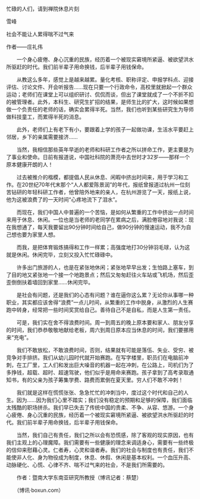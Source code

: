 忙碌的人们，请到禅院休息片刻

雪峰


社会不能让人累得喘不过气来

作者——庄礼伟


　　一个身心疲倦、身心沉重的民族，经历着一个被现实窘境所紧逼、被欲望洪水所驱赶的时代。我们前半辈子用命换钱，后半辈子用钱保命。

　　从教这么多年，感觉上是越来越累。量化考核、职称评定、申报学科点、迎接评估、讨论文件、开会听报告……现在只要一个行政命令，高校里就掀起一个群众运动；老师们在课堂上可以组织研讨、侃侃而谈，但出了课堂就成了一个不折不扣的被管理者。此外，本科生、研究生扩招的结果，是师生比的扩大，这时候如果想做一个负责任的老师的话，确实会累得半死。当然，我们也听到某些研究生为导师做科技童工，而累得半死的消息。

　　此外，老师们上有老下有小，要跟着上学的孩子一起做功课，生活水平要赶上邻居，乡下的亲属需要接济……

　　当然，我相信那些英年早逝的老师和科研工作者之所以拼命工作，更主要是为了事业和使命。日前有报道说，中国社科院的萧亮中去世时才32岁——那样一个原本健康开朗的人！

　　过去被推介的楷模，都提倡人民从休息、闲暇中挤出时间来，用于学习和工作。在20世纪70年代末那个“人人都爱陈景润”的年代，报纸曾报道过杭州一位刻苦钻研的年轻科研工作者，他曾陪外地来的亲人，在杭州游览了一天，报纸上说，他为这被浪费了的一天时间“心疼地流下了泪水”。

　　而现在，我们中国人中普遍的一个苦恼，是如何从繁重的工作中挤出一点时间来用于休息、休闲。一位也是当老师的老同学在累病之后，满脸倦容地对我说：现在我想通了，每天我要留出90分钟时间给自己，做90分钟的慢速运动，我不为自己想也要为家里人想。

　　而我，是把体育锻炼搞得和工作一样累；高强度地打30分钟羽毛球，认为这就是休闲。休闲完毕，立刻又投入忙忙碌碌中。

　　许多出门旅游的人，也是在紧张地休闲；紧张地早早出发；生怕路上塞车，到了目的地又紧张地一个接一个地跑景点；然后又匆匆赶往火车站或飞机场，然后歪歪倒倒扶着墙回到家里……休闲完毕。

　　是社会有问题，还是我们的心态有问题？谁在逼你这么累？无论你从事哪一种职业，其实都应该舍得“浪费”一点儿时间，从繁重的工作中脱身，从激烈的人生赛跑中转身，经常把一些时间奖赏给自己。善待自己不是自私，而是人生第一责任。

　　可是，我们实在舍不得浪费时间。周一到周五的晚上原本要和家人、朋友分享的时间，我们恭恭敬敬地献给老板，周六到周日原本应当休息的时间，我们要挪用来“充电”。

　　我们不敢放松，不敢浪费时间，否则，结果就有可能是落伍、失业、受穷、被竞争对手排挤。我们从幼儿园时代就开始赛跑。在写字楼里，职员们在电脑前冲刺，在工厂里，工人们和发出巨大噪音的机器一起在冲刺，在公路上，司机们为了多挣钱，超载、超时、超速驾驶，他们似乎是用命来赛跑。孩子拿到了高考录取通知书，有的父亲为孩子筹集学费、路费而累倒在夏天里。穷人们不敢不冲刺！

　　我们就是这样在慌慌张张、急急忙忙的冲刺当中，度过这个时代和自己的人生。因为……因为我们心里不踏实；我们没有稳定的预期和足够的保障，我们面临太残酷的职场拼杀。我们早已失去了传统中国的贵柔、不争、从容、悠游。一个身心疲倦、身心沉重的民族，经历着一个被现实窘境所紧逼、被欲望洪水所驱赶的时代。我们前半辈子用命换钱，后半辈子用钱保命。

　　当然，我们自己有责任，我们之所以会有恐慌感，除了客观的现实原因，也有我们主观上的心理魔障。我们需要有一些健康的理念来调适身心，需要有一些终极的信仰来慰藉心灵。仁者寿，心灵和谐者寿。我们的社会与制度也有责任，我们不能使非人化、身为物役成为制度，休息、休假、休闲是基本权利。一个血压升高、动脉硬化、心慌、心律不齐、喘不过气来的社会，不是我们所需要的。

　　作者：暨南大学东南亚研究所教授（博讯记者：蔡楚）

　　（博讯·boxun.com）



